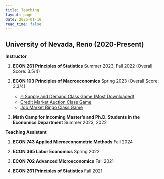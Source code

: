 ```yaml
---
title: Teaching
layout: page
date: 2025-01-10 
read_time: false
---
```


## University of Nevada, Reno (2020-Present)
**Instructor**

1. **ECON 261 Principles of Statistics** Summer 2023, Fall 2022 (Overall Score: 3.5/4)

2. **ECON 103 Principles of Macroeconomics** Spring 2023 (Overall Score: 3.3/4)
   - [🔥 Supply and Demand Class Game (Most Downloaded)](https://KerrLyu.github.io/teaching/econ_103/supply_and_demand/)
   - [Credit Market Auction Class Game](https://KerrLyu.github.io/teaching/econ_103/credit_market_auction/)
   - [Job Market Bingo Class Game](https://KerrLyu.github.io/teaching/econ_103/job_market_bingo/) 

3. **Math Camp for Incoming Master’s and Ph.D. Students in the Economics Department** Summer 2023, 2022

**Teaching Assistant**

1. **ECON 743 Applied Microeconometric Methods** Fall 2024

2. **ECON 365 Labor Economics** Spring 2022

3. **ECON 702 Advanced Microeconomics** Fall 2021

4. **ECON 261 Principles of Statistics** Fall 2021 


